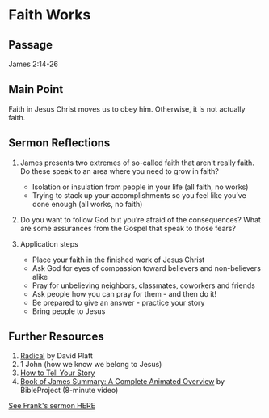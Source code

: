 # Faith Works

## Passage

James 2:14-26

## Main Point

Faith in Jesus Christ moves us to obey him.  Otherwise, it is not actually faith.

## Sermon Reflections

1. James presents two extremes of so-called faith that aren't really faith. Do these speak to an area where you need to grow in faith?

    - Isolation or insulation from people in your life (all faith, no works)
    - Trying to stack up your accomplishments so you feel like you’ve done enough (all works, no faith)

2. Do you want to follow God but you’re afraid of the consequences? What are some assurances from the Gospel that speak to those fears?
3. Application steps

    - Place your faith in the finished work of Jesus Christ
    - Ask God for eyes of compassion toward believers and non-believers alike
    - Pray for unbelieving neighbors, classmates, coworkers and friends
    - Ask people how you can pray for them - and then do it!
    - Be prepared to give an answer - practice your story
    - Bring people to Jesus

## Further Resources

1. [Radical](https://www.amazon.com/Radical-Taking-Faith-American-Dream/dp/1601422210) by David Platt
2. 1 John (how we know we belong to Jesus)
3. [How to Tell Your Story](https://4fa683dbbab7e13223dd-857127945a9474a7e047546272830378.ssl.cf2.rackcdn.com/uploaded/h/0e10739273_1597002596_how-to-tell-your-story.pdf)
4. [Book of James Summary: A Complete Animated Overview](https://www.youtube.com/watch?v=qn-hLHWwRYY&ab_channel=BibleProject) by BibleProject (8-minute video)

[See Frank's sermon HERE](https://www.youtube.com/live/8TRynWwi41E?si=MRPoubPWAC2tu7fI)


